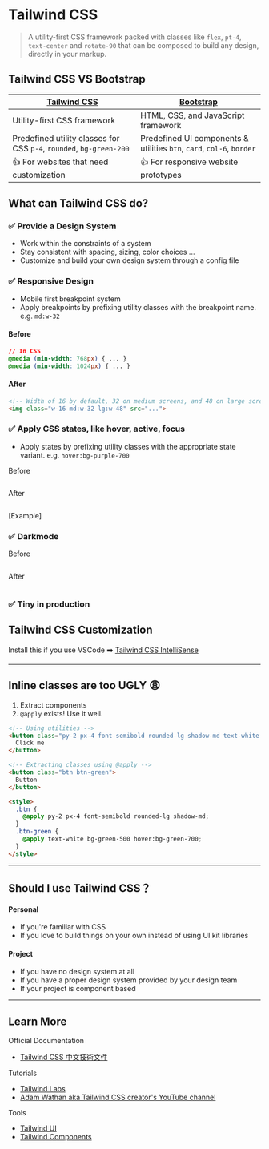 # Tailwind CSS

> A utility-first CSS framework packed with classes like `flex`, `pt-4`, `text-center` and `rotate-90` that can be composed to build any design, directly in your markup.


## Tailwind CSS VS Bootstrap

| [Tailwind CSS](https://tailwindcss.com/docs) | [Bootstrap](https://getbootstrap.com/docs/5.0/getting-started/introduction/) |
|----------------------------------------------|------------------------------------------------------------------------------|
| Utility-first CSS framework                  | HTML, CSS, and JavaScript framework                                          |
| Predefined utility classes for CSS `p-4`, `rounded`, `bg-green-200` | Predefined UI components & utilities `btn`, `card`, `col-6`, `border`       |
| :thumbsup: For websites that need customization | :thumbsup: For responsive website prototypes |



## What can Tailwind CSS do?

### :white_check_mark: Provide a Design System
* Work within the constraints of a system
* Stay consistent with spacing, sizing, color choices ...
* Customize and build your own design system through a config file

### :white_check_mark: Responsive Design

* Mobile first breakpoint system
* Apply breakpoints by prefixing utility classes with the breakpoint name. e.g. `md:w-32`

#### Before
```css
// In CSS
@media (min-width: 768px) { ... }
@media (min-width: 1024px) { ... }
```

#### After
```html
<!-- Width of 16 by default, 32 on medium screens, and 48 on large screens -->
<img class="w-16 md:w-32 lg:w-48" src="...">
```

### :white_check_mark: Apply CSS states, like hover, active, focus

* Apply states by prefixing utility classes with the appropriate state variant. e.g. `hover:bg-purple-700`

Before
```
```

After
```
```

[Example]

### :white_check_mark: Darkmode

Before
```
```

After
```
```

### :white_check_mark: Tiny in production

## Tailwind CSS Customization

Install this if you use VSCode :arrow_right: [Tailwind CSS IntelliSense](https://marketplace.visualstudio.com/items?itemName=bradlc.vscode-tailwindcss)

---
## Inline classes are too UGLY :weary:

1. Extract components
2. `@apply` exists! Use it well.

```html
<!-- Using utilities -->
<button class="py-2 px-4 font-semibold rounded-lg shadow-md text-white bg-green-500 hover:bg-green-700">
  Click me
</button>

<!-- Extracting classes using @apply -->
<button class="btn btn-green">
  Button
</button>

<style>
  .btn {
    @apply py-2 px-4 font-semibold rounded-lg shadow-md;
  }
  .btn-green {
    @apply text-white bg-green-500 hover:bg-green-700;
  }
</style>
```
--- 
## Should I use Tailwind CSS？

#### Personal
* If you're familiar with CSS
* If you love to build things on your own instead of using UI kit libraries

#### Project
* If you have no design system at all
* If you have a proper design system provided by your design team
* If your project is component based

---
## Learn More
Official Documentation
* [Tailwind CSS 中文技術文件](https://www.tailwindcss.cn/docs)

Tutorials
* [Tailwind Labs](https://www.youtube.com/c/TailwindLabs/videos)
* [Adam Wathan aka Tailwind CSS creator's YouTube channel](https://www.youtube.com/c/AdamWathan/videos)

Tools
* [Tailwind UI](https://tailwindui.com/)
* [Tailwind Components](https://tailwindcomponents.com/components)
